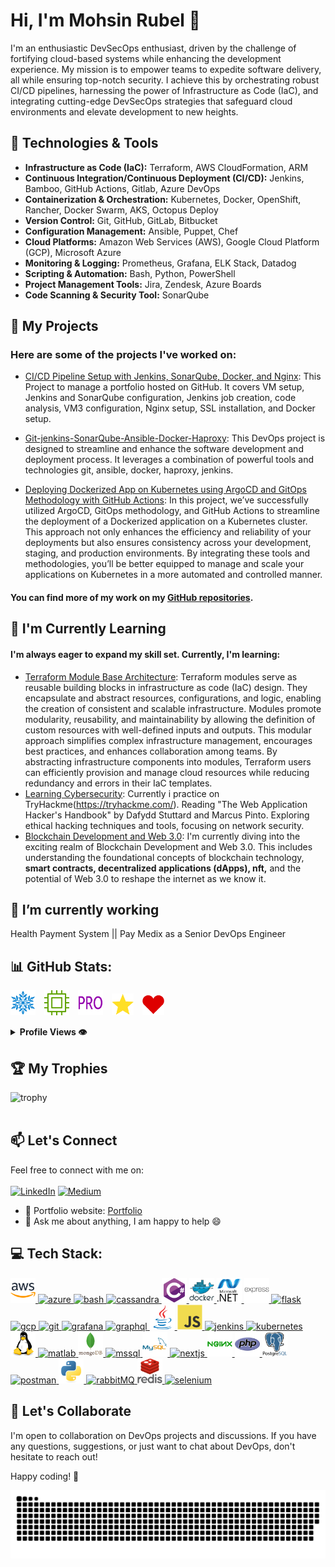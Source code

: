 
# Hi, I'm  Mohsin Rubel 👋

I'm an enthusiastic DevSecOps enthusiast, driven by the challenge of fortifying cloud-based systems while enhancing the development experience. My mission is to empower teams to expedite software delivery, all while ensuring top-notch security. I achieve this by orchestrating robust CI/CD pipelines, harnessing the power of Infrastructure as Code (IaC), and integrating cutting-edge DevSecOps strategies that safeguard cloud environments and elevate development to new heights.

## 🔧 Technologies & Tools

- **Infrastructure as Code (IaC):** Terraform, AWS CloudFormation, ARM
- **Continuous Integration/Continuous Deployment (CI/CD):** Jenkins, Bamboo, GitHub Actions, Gitlab, Azure DevOps
- **Containerization & Orchestration:** Kubernetes, Docker, OpenShift, Rancher, Docker Swarm, AKS, Octopus Deploy
- **Version Control:** Git, GitHub, GitLab, Bitbucket
- **Configuration Management:** Ansible, Puppet, Chef
- **Cloud Platforms:** Amazon Web Services (AWS), Google Cloud Platform (GCP), Microsoft Azure
- **Monitoring & Logging:** Prometheus, Grafana, ELK Stack, Datadog
- **Scripting & Automation:** Bash, Python, PowerShell
- **Project Management Tools:** Jira, Zendesk, Azure Boards
- **Code Scanning & Security Tool:** SonarQube


## 🚀 My Projects

### Here are some of the projects I've worked on:

- [CI/CD Pipeline Setup with Jenkins, SonarQube, Docker, and Nginx](https://medium.com/@mrubel.documents/ci-cd-pipeline-setup-with-jenkins-sonarqube-docker-and-nginx-872dcbdaa451):
  This Project  to manage a portfolio hosted on GitHub. It covers VM setup, Jenkins and SonarQube configuration, Jenkins job creation, code analysis, VM3 configuration, Nginx setup, SSL installation, and Docker setup.


- [Git-jenkins-SonarQube-Ansible-Docker-Haproxy](https://github.com/mohsinrubel/shop-ansible-pipeline):
   This DevOps project is designed to streamline and enhance the software development and deployment process. It leverages a combination of powerful tools and technologies git, ansible, docker, haproxy, jenkins.
- [Deploying Dockerized App on Kubernetes using ArgoCD and GitOps Methodology with GitHub Actions](https://medium.com/@mrubel.documents/deploying-dockerized-app-on-kubernetes-using-argocd-and-gitops-methodology-with-github-actions-5419e9b45cd0):
  In this project, we’ve successfully utilized ArgoCD, GitOps methodology, and GitHub Actions to streamline the deployment of a Dockerized application on a Kubernetes cluster. This approach not only enhances the efficiency and reliability of your deployments but also ensures consistency across your development, staging, and production environments. By integrating these tools and methodologies, you’ll be better equipped to manage and scale your applications on Kubernetes in a more automated and controlled manner.

#### You can find more of my work on my [GitHub repositories](https://github.com/mohsinrubel).

## 🌱 I'm Currently Learning

#### I'm always eager to expand my skill set. Currently, I'm learning:

- [Terraform Module Base Architecture](https://github.com/mohsinrubel/terraform-module-template): Terraform modules serve as reusable building blocks in infrastructure as code (IaC) design. They encapsulate and abstract resources, configurations, and logic, enabling the creation of consistent and scalable infrastructure. Modules promote modularity, reusability, and maintainability by allowing the definition of custom resources with well-defined inputs and outputs. This modular approach simplifies complex infrastructure management, encourages best practices, and enhances collaboration among teams. By abstracting infrastructure components into modules, Terraform users can efficiently provision and manage cloud resources while reducing redundancy and errors in their IaC templates.
- [Learning Cybersecurity](link-to-resources):  Currently i practice  on TryHackme(https://tryhackme.com/). Reading "The Web Application Hacker's Handbook" by Dafydd Stuttard and Marcus Pinto. Exploring ethical hacking techniques and tools, focusing on network security.
- [Blockchain Development and Web 3.0](): I'm currently diving into the exciting realm of Blockchain Development and Web 3.0. This includes understanding the foundational concepts of blockchain technology, **smart contracts, decentralized applications (dApps), nft,** and the potential of Web 3.0 to reshape the internet as we know it.
## 🔭 I’m currently working
Health Payment System || Pay Medix as a Senior DevOps Engineer
## 📊 GitHub Stats:

<a href='https://archiveprogram.github.com/'><img src='https://raw.githubusercontent.com/acervenky/animated-github-badges/master/assets/acbadge.gif' width='40' height='40'></a> <a href='https://docs.github.com/en/developers'><img src='https://raw.githubusercontent.com/acervenky/animated-github-badges/master/assets/devbadge.gif' width='40' height='40'></a> <a href='https://github.com/pricing'><img src='https://raw.githubusercontent.com/acervenky/animated-github-badges/master/assets/pro.gif' width='40' height='40'></a> <a href='https://stars.github.com/'><img src='https://raw.githubusercontent.com/acervenky/animated-github-badges/master/assets/starbadge.gif' width='35' height='35'></a> <a href='https://docs.github.com/en/github/supporting-the-open-source-community-with-github-sponsors'><img src='https://raw.githubusercontent.com/acervenky/animated-github-badges/master/assets/sponsorbadge.gif' width='35' height='35'></a> 
<!--
![](https://github-readme-stats.vercel.app/api?username=mohsinrubel&theme=vue&hide_border=true&include_all_commits=false&count_private=false)
![](https://github-readme-streak-stats.herokuapp.com/?user=mohsinrubel&theme=vue&hide_border=true)
![](https://github-readme-stats.vercel.app/api/top-langs/?username=mohsinrubel&theme=vue&hide_border=true&include_all_commits=false&count_private=false&layout=compact)
-->
<details>
  <summary><b> Profile Views 👁️</b></summary>
  <br>
  <img src="https://komarev.com/ghpvc/?username=mohsinrubel&label=PROFILE+VIEWS&style=for-the-badge&color=brightgreen">
</details>

## 🏆 My Trophies <br > 
  
  ![trophy](https://github-profile-trophy.vercel.app/?username=mohsinrubel&theme=juicyfresh&no-frame=true&row=1&&margin-w=20&no-bg=true)
  <br ><br >

## 📫 Let's Connect

Feel free to connect with me on:
<br/>
<br/>
 [![LinkedIn](https://img.shields.io/badge/LinkedIn-%230077B5.svg?logo=linkedin&logoColor=white)](https://www.linkedin.com/in/mohsin-rubel-3829a923b/) [![Medium](https://img.shields.io/badge/Medium-12100E?logo=medium&logoColor=white)](https://medium.com/@mrubel.documents) 
 

- 🎯 Portfolio website: [Portfolio](https://mohsinrubel.com)
- 💬 Ask me about anything, I am happy to help :smile:



## 💻 Tech Stack:
<p align="left"> <a href="https://aws.amazon.com" target="_blank" rel="noreferrer"> <img src="https://raw.githubusercontent.com/devicons/devicon/master/icons/amazonwebservices/amazonwebservices-original-wordmark.svg" alt="aws" width="40" height="40"/> </a> <a href="https://azure.microsoft.com/en-in/" target="_blank" rel="noreferrer"> <img src="https://www.vectorlogo.zone/logos/microsoft_azure/microsoft_azure-icon.svg" alt="azure" width="40" height="40"/> </a> <a href="https://www.gnu.org/software/bash/" target="_blank" rel="noreferrer"> <img src="https://www.vectorlogo.zone/logos/gnu_bash/gnu_bash-icon.svg" alt="bash" width="40" height="40"/> </a> <a href="https://cassandra.apache.org/" target="_blank" rel="noreferrer"> <img src="https://www.vectorlogo.zone/logos/apache_cassandra/apache_cassandra-icon.svg" alt="cassandra" width="40" height="40"/> </a> <a href="https://www.w3schools.com/cs/" target="_blank" rel="noreferrer"> <img src="https://raw.githubusercontent.com/devicons/devicon/master/icons/csharp/csharp-original.svg" alt="csharp" width="40" height="40"/> </a> <a href="https://www.docker.com/" target="_blank" rel="noreferrer"> <img src="https://raw.githubusercontent.com/devicons/devicon/master/icons/docker/docker-original-wordmark.svg" alt="docker" width="40" height="40"/> </a> <a href="https://dotnet.microsoft.com/" target="_blank" rel="noreferrer"> <img src="https://raw.githubusercontent.com/devicons/devicon/master/icons/dot-net/dot-net-original-wordmark.svg" alt="dotnet" width="40" height="40"/> </a> <a href="https://expressjs.com" target="_blank" rel="noreferrer"> <img src="https://raw.githubusercontent.com/devicons/devicon/master/icons/express/express-original-wordmark.svg" alt="express" width="40" height="40"/> </a> <a href="https://flask.palletsprojects.com/" target="_blank" rel="noreferrer"> <img src="https://www.vectorlogo.zone/logos/pocoo_flask/pocoo_flask-icon.svg" alt="flask" width="40" height="40"/> </a> <a href="https://cloud.google.com" target="_blank" rel="noreferrer"> <img src="https://www.vectorlogo.zone/logos/google_cloud/google_cloud-icon.svg" alt="gcp" width="40" height="40"/> </a> <a href="https://git-scm.com/" target="_blank" rel="noreferrer"> <img src="https://www.vectorlogo.zone/logos/git-scm/git-scm-icon.svg" alt="git" width="40" height="40"/> </a> <a href="https://grafana.com" target="_blank" rel="noreferrer"> <img src="https://www.vectorlogo.zone/logos/grafana/grafana-icon.svg" alt="grafana" width="40" height="40"/> </a> <a href="https://graphql.org" target="_blank" rel="noreferrer"> <img src="https://www.vectorlogo.zone/logos/graphql/graphql-icon.svg" alt="graphql" width="40" height="40"/> </a> <a href="https://www.java.com" target="_blank" rel="noreferrer"> <img src="https://raw.githubusercontent.com/devicons/devicon/master/icons/java/java-original.svg" alt="java" width="40" height="40"/> </a> <a href="https://developer.mozilla.org/en-US/docs/Web/JavaScript" target="_blank" rel="noreferrer"> <img src="https://raw.githubusercontent.com/devicons/devicon/master/icons/javascript/javascript-original.svg" alt="javascript" width="40" height="40"/> </a> <a href="https://www.jenkins.io" target="_blank" rel="noreferrer"> <img src="https://www.vectorlogo.zone/logos/jenkins/jenkins-icon.svg" alt="jenkins" width="40" height="40"/> </a> <a href="https://kubernetes.io" target="_blank" rel="noreferrer"> <img src="https://www.vectorlogo.zone/logos/kubernetes/kubernetes-icon.svg" alt="kubernetes" width="40" height="40"/> </a> <a href="https://www.linux.org/" target="_blank" rel="noreferrer"> <img src="https://raw.githubusercontent.com/devicons/devicon/master/icons/linux/linux-original.svg" alt="linux" width="40" height="40"/> </a> <a href="https://www.mathworks.com/" target="_blank" rel="noreferrer"> <img src="https://upload.wikimedia.org/wikipedia/commons/2/21/Matlab_Logo.png" alt="matlab" width="40" height="40"/> </a> <a href="https://www.mongodb.com/" target="_blank" rel="noreferrer"> <img src="https://raw.githubusercontent.com/devicons/devicon/master/icons/mongodb/mongodb-original-wordmark.svg" alt="mongodb" width="40" height="40"/> </a> <a href="https://www.microsoft.com/en-us/sql-server" target="_blank" rel="noreferrer"> <img src="https://www.svgrepo.com/show/303229/microsoft-sql-server-logo.svg" alt="mssql" width="40" height="40"/> </a> <a href="https://www.mysql.com/" target="_blank" rel="noreferrer"> <img src="https://raw.githubusercontent.com/devicons/devicon/master/icons/mysql/mysql-original-wordmark.svg" alt="mysql" width="40" height="40"/> </a> <a href="https://nextjs.org/" target="_blank" rel="noreferrer"> <img src="https://cdn.worldvectorlogo.com/logos/nextjs-2.svg" alt="nextjs" width="40" height="40"/> </a> <a href="https://www.nginx.com" target="_blank" rel="noreferrer"> <img src="https://raw.githubusercontent.com/devicons/devicon/master/icons/nginx/nginx-original.svg" alt="nginx" width="40" height="40"/> </a> <a href="https://www.php.net" target="_blank" rel="noreferrer"> <img src="https://raw.githubusercontent.com/devicons/devicon/master/icons/php/php-original.svg" alt="php" width="40" height="40"/> </a> <a href="https://www.postgresql.org" target="_blank" rel="noreferrer"> <img src="https://raw.githubusercontent.com/devicons/devicon/master/icons/postgresql/postgresql-original-wordmark.svg" alt="postgresql" width="40" height="40"/> </a> <a href="https://postman.com" target="_blank" rel="noreferrer"> <img src="https://www.vectorlogo.zone/logos/getpostman/getpostman-icon.svg" alt="postman" width="40" height="40"/> </a> <a href="https://www.python.org" target="_blank" rel="noreferrer"> <img src="https://raw.githubusercontent.com/devicons/devicon/master/icons/python/python-original.svg" alt="python" width="40" height="40"/> </a> <a href="https://www.rabbitmq.com" target="_blank" rel="noreferrer"> <img src="https://www.vectorlogo.zone/logos/rabbitmq/rabbitmq-icon.svg" alt="rabbitMQ" width="40" height="40"/> </a> <a href="https://redis.io" target="_blank" rel="noreferrer"> <img src="https://raw.githubusercontent.com/devicons/devicon/master/icons/redis/redis-original-wordmark.svg" alt="redis" width="40" height="40"/> </a> <a href="https://www.selenium.dev" target="_blank" rel="noreferrer"> <img src="https://raw.githubusercontent.com/detain/svg-logos/780f25886640cef088af994181646db2f6b1a3f8/svg/selenium-logo.svg" alt="selenium" width="40" height="40"/> </a> </p>


## 💬 Let's Collaborate

I'm open to collaboration on DevOps projects and discussions. If you have any questions, suggestions, or just want to chat about DevOps, don't hesitate to reach out!

Happy coding! 🚀



<img src="https://raw.githubusercontent.com/mohsinrubel/mohsinrubel/output/snake.svg" alt="Snake animation" />

###
